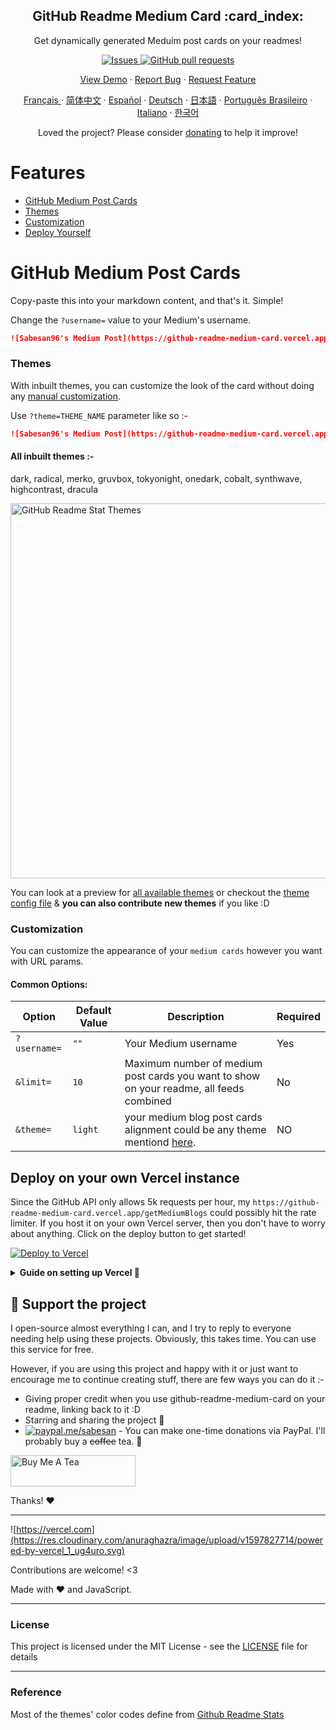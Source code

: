 <p align="center">
 
 <h2 align="center">GitHub Readme Medium Card :card_index:</h2>
 <p align="center">Get dynamically generated Meduim post cards on your readmes!</p>
</p>

  <p align="center">
    <a href="https://github.com/sabesansathananthan/github-readme-medium-card/issues">
      <img alt="Issues" src="https://img.shields.io/github/issues/sabesansathananthan/github-readme-medium-card?color=0088ff" />
    </a>
    <a href="https://github.com/sabesansathananthan/github-readme-medium-card/pulls">
      <img alt="GitHub pull requests" src="https://img.shields.io/github/issues-pr/sabesansathananthan/github-readme-medium-card?color=0088ff" />
    </a>
  </p>

  <p align="center">
    <a href="#demo">View Demo</a>
    ·
    <a href="https://github.com/sabesansathananthan/github-readme-medium-card/issues/new/choose">Report Bug</a>
    ·
    <a href="https://github.com/sabesansathananthan/github-readme-medium-card/issues/new/choose">Request Feature</a>
  </p>
  <p align="center">
    <a href="/translations/readme.fr.md">Français </a>
    ·
    <a href="/translations/readme.cn.md">简体中文</a>
    ·
    <a href="/translations/readme.es.md">Español</a>
    ·
    <a href="/translations/readme.de.md">Deutsch</a>
    ·
    <a href="/translations/readme.ja.md">日本語</a>
    ·
    <a href="/translations/readme.pt-br.md">Português Brasileiro</a>
    ·
    <a href="/translations/readme.it.md">Italiano</a>
    ·
    <a href="/translations/readme.kr.md">한국어</a>
  </p>
</p>
<p align="center">Loved the project? Please consider <a href="https://www.paypal.com/cgi-bin/webscr?cmd=_donations&business=A7DQHGNRFKHHE&currency_code=USD">donating</a> to help it improve!

# Features

- [GitHub Medium Post Cards](#github-meadium-card)
- [Themes](#themes)
- [Customization](#customization)
- [Deploy Yourself](#deploy)

<h1 id="github-meadium-card"> GitHub Medium Post Cards </h1>

Copy-paste this into your markdown content, and that's it. Simple!

Change the `?username=` value to your Medium's username.

```md
![Sabesan96's Medium Post](https://github-readme-medium-card.vercel.app/getMediumBlogs?username=sabesan96&theme=dracula)
```

<h3 id="themes">Themes</h3>

With inbuilt themes, you can customize the look of the card without doing any [manual customization](#customization).

Use `?theme=THEME_NAME` parameter like so :-

```md
![Sabesan96's Medium Post](https://github-readme-medium-card.vercel.app/getMediumBlogs?username=sabesan96&theme=dracula)
```

#### All inbuilt themes :-

dark, radical, merko, gruvbox, tokyonight, onedark, cobalt, synthwave, highcontrast, dracula

<img src="https://res.cloudinary.com/sabesansathananthan/image/upload/v1602860822/github-readme-medium-card/themes_zafpel.jpg" alt="GitHub Readme Stat Themes" width="600px"/>

You can look at a preview for [all available themes](./themes/README.md) or checkout the [theme config file](./themes/index.js) & **you can also contribute new themes** if you like :D

<h3 id="customization">Customization</h3>

You can customize the appearance of your `medium cards` however you want with URL params.

#### Common Options:

| Option       | Default Value | Description                                                                                   | Required |
| ------------ | ------------- | --------------------------------------------------------------------------------------------- | -------- |
| `?username=` | `""`          | Your Medium username                                                                          | Yes      |
| `&limit=`    | `10`          | Maximum number of medium post cards you want to show on your readme, all feeds combined       | No       |
| `&theme=`    | `light`       | your medium blog post cards alignment could be any theme mentiond [here](./themes/README.md). | NO       |

<h2 id="deploy">Deploy on your own Vercel instance</h2>

Since the GitHub API only allows 5k requests per hour, my `https://github-readme-medium-card.vercel.app/getMediumBlogs` could possibly hit the rate limiter. If you host it on your own Vercel server, then you don't have to worry about anything. Click on the deploy button to get started!

[![Deploy to Vercel](https://vercel.com/button)](https://vercel.com/import/project?template=https://github.com/sabesansathananthan/github-readme-medium-card)

<details>
 <summary><b> Guide on setting up Vercel  🔨 </b></summary>

1. Go to [vercel.com](https://vercel.com/)
1. Click on `Log in`
   ![](https://files.catbox.moe/tct1wg.png)
1. Sign in with GitHub by pressing `Continue with GitHub`
   ![](https://files.catbox.moe/btd78j.jpeg)
1. Sign into GitHub and allow access to all repositories, if prompted
1. Fork this repo
1. Go back to your [Vercel dashboard](https://vercel.com/dashboard)
1. Select `Import Project`
   ![](https://files.catbox.moe/qckos0.png)
1. Select `Import Git Repository`
   ![](https://files.catbox.moe/pqub9q.png)
1. Select root and keep everything as is, just add your environment variable named PAT_1 (as shown), which will contain a personal access token (PAT), which you can easily create [here](https://github.com/settings/tokens/new) (leave everything as is, just name it something, it can be anything you want)
   ![](https://files.catbox.moe/0ez4g7.png)
1. Click deploy, and you're good to go. See your domains to use the API!

</details>

## :sparkling_heart: Support the project

I open-source almost everything I can, and I try to reply to everyone needing help using these projects. Obviously, this takes time. You can use this service for free.

However, if you are using this project and happy with it or just want to encourage me to continue creating stuff, there are few ways you can do it :-

- Giving proper credit when you use github-readme-medium-card on your readme, linking back to it :D
- Starring and sharing the project :rocket:
- [![paypal.me/sabesan](https://ionicabizau.github.io/badges/paypal.svg)](https://www.paypal.com/cgi-bin/webscr?cmd=_donations&business=A7DQHGNRFKHHE&currency_code=USD) - You can make one-time donations via PayPal. I'll probably buy a ~~coffee~~ tea. :tea:

<a href="https://www.buymeacoffee.com/sabesan" target="_blank"><img src="https://cdn.buymeacoffee.com/buttons/v2/default-red.png" alt="Buy Me A Tea" style="height: 50px !important;width: 200px !important;" ></a>

Thanks! :heart:

---

![https://vercel.com](https://res.cloudinary.com/anuraghazra/image/upload/v1597827714/powered-by-vercel_1_ug4uro.svg)

Contributions are welcome! <3

Made with :heart: and JavaScript.

---

### License

This project is licensed under the MIT License - see the [LICENSE](./LICENSE) file for details

---

### Reference

Most of the themes' color codes define from [Github Readme Stats](https://github.com/anuraghazra/github-readme-stats)
